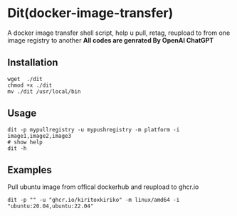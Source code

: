 # Dit(docker-image-transfer)
A docker image transfer shell script, help u pull, retag, reupload to from one image registry to another
**All codes are genrated By OpenAI ChatGPT**
## Installation
```shell
wget  ./dit
chmod +x ./dit
mv ./dit /usr/local/bin
```
## Usage
```shell
dit -p mypullregistry -u mypushregistry -m platform -i image1,image2,image3
# show help
dit -h
```
## Examples
Pull ubuntu image from offical dockerhub and reupload to ghcr.io
```shell
dit -p "" -u "ghcr.io/kiritoxkiriko" -m linux/amd64 -i "ubuntu:20.04,ubuntu:22.04"
```
